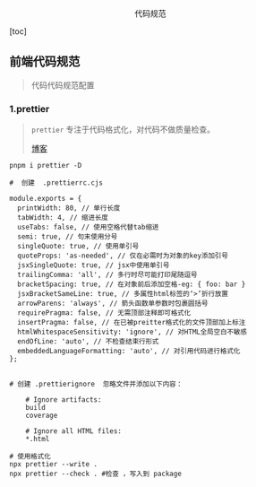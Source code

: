 <center>代码规范</center>


[toc]



## 前端代码规范
> 代码代码规范配置






### 1.prettier

> `prettier` 专注于代码格式化，对代码不做质量检查。
>
> [博客](https://juejin.cn/post/7238490244324294712#heading-2)



```shell
pnpm i prettier -D

#  创建  .prettierrc.cjs 

module.exports = {
  printWidth: 80, // 单行长度
  tabWidth: 4, // 缩进长度
  useTabs: false, // 使用空格代替tab缩进
  semi: true, // 句末使用分号
  singleQuote: true, // 使用单引号
  quoteProps: 'as-needed', // 仅在必需时为对象的key添加引号
  jsxSingleQuote: true, // jsx中使用单引号
  trailingComma: 'all', // 多行时尽可能打印尾随逗号
  bracketSpacing: true, // 在对象前后添加空格-eg: { foo: bar }
  jsxBracketSameLine: true, // 多属性html标签的‘>’折行放置
  arrowParens: 'always', // 箭头函数单参数时包裹圆括号
  requirePragma: false, // 无需顶部注释即可格式化
  insertPragma: false, // 在已被preitter格式化的文件顶部加上标注
  htmlWhitespaceSensitivity: 'ignore', // 对HTML全局空白不敏感
  endOfLine: 'auto', // 不检查结束行形式
  embeddedLanguageFormatting: 'auto', // 对引用代码进行格式化
};


# 创建 .prettierignore  忽略文件并添加以下内容：

    # Ignore artifacts:
    build
    coverage

    # Ignore all HTML files:
    *.html

# 使用格式化
npx prettier --write .
npx prettier --check . #检查 ，写入到 package 


```

